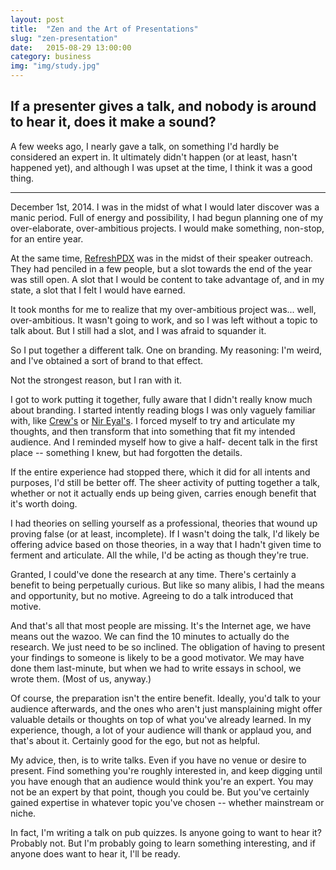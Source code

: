 ```yaml
---
layout: post
title:  "Zen and the Art of Presentations"
slug: "zen-presentation"
date:   2015-08-29 13:00:00
category: business
img: "img/study.jpg"
---
```


## If a presenter gives a talk, and nobody is around to hear it, does it make a sound?

A few weeks ago, I nearly gave a talk, on something I'd hardly be considered an expert in.
It ultimately didn't happen (or at least, hasn't happened yet), and although I was
upset at the time, I think it was a good thing.

---

December 1st, 2014. I was in the midst of what I would later discover was a manic period.
Full of energy and possibility, I had begun planning one of my over-elaborate,
over-ambitious projects. I would make something, non-stop, for an entire year.

At the same time, [RefreshPDX](http://rfrshpdx.org/) was in the midst of their speaker
outreach. They had penciled in a few people, but a slot towards the end of the year
was still open. A slot that I would be content to take advantage of, and in my state,
a slot that I felt I would have earned.

It took months for me to realize that my over-ambitious project was... well,
over-ambitious. It wasn't going to work, and so I was left without a topic to talk about.
But I still had a slot, and I was afraid to squander it.

So I put together a different talk. One on branding. My reasoning: I'm weird,
and I've obtained a sort of brand to that effect.

Not the strongest reason, but I ran with it.

I got to work putting it together, fully aware that I didn't really know much
about branding. I started intently reading blogs I was only vaguely familiar with,
like [Crew's](http://blog.crew.co/) or [Nir Eyal's](https://medium.com/@nireyal).
I forced myself to try and articulate my thoughts, and then transform that into
something that fit my intended audience. And I reminded myself how to give a half-
decent talk in the first place -- something I knew, but had forgotten the details.

If the entire experience had stopped there, which it did for all intents and
purposes, I'd still be better off. The sheer activity of putting together a talk,
whether or not it actually ends up being given, carries enough benefit that it's worth doing.

I had theories on selling yourself as a professional, theories that wound up
proving false (or at least, incomplete). If I wasn't doing the talk, I'd likely
be offering advice based on those theories, in a way that I hadn't given time
to ferment and articulate. All the while, I'd be acting as though they're true.

Granted, I could've done the research at any time. There's certainly a benefit to
being perpetually curious. But like so many alibis, I had the means and opportunity,
but no motive. Agreeing to do a talk introduced that motive.

And that's all that most people are missing. It's the Internet age, we have means
out the wazoo. We can find the 10 minutes to actually do the research. We just
need to be so inclined. The obligation of having to present your findings to
someone is likely to be a good motivator. We may have done them last-minute,
but when we had to write essays in school, we wrote them. (Most of us, anyway.)

Of course, the preparation isn't the entire benefit. Ideally, you'd talk to your
audience afterwards, and the ones who aren't just mansplaining might offer valuable
details or thoughts on top of what you've already learned. In my experience, though, a
lot of your audience will thank or applaud you, and that's about it. Certainly
good for the ego, but not as helpful.

My advice, then, is to write talks. Even if you have no venue or desire to present.
Find something you're roughly interested in, and keep digging until you have
enough that an audience would think you're an expert. You may not be an expert
by that point, though you could be. But you've certainly gained expertise in
whatever topic you've chosen -- whether mainstream or niche.

In fact, I'm writing a talk on pub quizzes. Is anyone going to want to hear it?
Probably not. But I'm probably going to learn something interesting, and if anyone
does want to hear it, I'll be ready.
